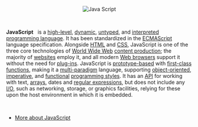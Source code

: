 <p align="center">
<img src="https://c1.staticflickr.com/3/2498/3735965832_87e1a439c0.jpg" alt="Java Script" />
</p>
<br/>
<p>
    <b>JavaScript</b>
   is a <a href="https://en.wikipedia.org/wiki/High-level_programming_language" title="High-level programming language">high-level</a>, <a href="https://en.wikipedia.org/wiki/Dynamic_programming_language" title="Dynamic programming language">dynamic</a>, <a href="https://en.wikipedia.org/wiki/Untyped_language" class="mw-redirect" title="Untyped language">untyped</a>, and <a href="https://en.wikipedia.org/wiki/Interpreted_language" title="Interpreted language">interpreted</a> <a href="/wiki/Programming_language" title="Programming language">programming language</a>.<sup id="cite_ref-FOOTNOTEFlanagan20111_7-0" class="reference"></sup> It has been standardized in the <a href="https://en.wikipedia.org/wiki/ECMAScript" title="ECMAScript">ECMAScript</a> language specification.<sup id="cite_ref-FOOTNOTEFlanagan20112_8-0" class="reference"></sup> Alongside <a href="https://en.wikipedia.org/wiki/HTML" title="HTML">HTML</a> and <a href="https://en.wikipedia.org/wiki/CSS" class="mw-redirect" title="CSS">CSS</a>, JavaScript is one of the three core technologies of <a href="https://en.wikipedia.org/wiki/World_Wide_Web" title="World Wide Web">World Wide Web</a> <a href="https://en.wikipedia.org/wiki/Content_engineering" class="mw-redirect" title="Content engineering">content production</a>; the majority of <a href="https://en.wikipedia.org/wiki/Website" title="Website">websites</a> employ it, and all modern <a href="https://en.wikipedia.org/wiki/Web_browser" title="Web browser">Web browsers</a> support it without the need for <a href="https://en.wikipedia.org/wiki/Browser_extension" title="Browser extension">plug-ins</a>.<sup id="cite_ref-FOOTNOTEFlanagan20111_7-1" class="reference"></sup> JavaScript is <a href="https://en.wikipedia.org/wiki/Prototype-based_programming" title="Prototype-based programming">prototype-based</a> with <a href="https://en.wikipedia.org/wiki/First-class_function" title="First-class function">first-class functions</a>, making it a <a href="https://en.wikipedia.org/wiki/Multi-paradigm" class="mw-redirect" title="Multi-paradigm">multi-paradigm</a> language, supporting <a href="https://en.wikipedia.org/wiki/Object-oriented_programming" title="Object-oriented programming">object-oriented</a>,<sup id="cite_ref-ECMA-262_9-0" class="reference"></sup> <a href="https://en.wikipedia.org/wiki/Imperative_programming" title="Imperative programming">imperative</a>, and <a href="https://en.wikipedia.org/wiki/Functional_programming" title="Functional programming">functional</a> <a href="https://en.wikipedia.org/wiki/Programming_paradigm" title="Programming paradigm">programming styles</a>.<sup id="cite_ref-FOOTNOTEFlanagan20111_7-2" class="reference"></sup> It has an <a href="https://en.wikipedia.org/wiki/Application_programming_interface" title="Application programming interface">API</a> for working with text, <a href="https://en.wikipedia.org/wiki/Array_data_type" title="Array data type">arrays</a>, dates and <a href="https://en.wikipedia.org/wiki/Regular_expression" title="Regular expression">regular expressions</a>, but does not include any <a href="https://en.wikipedia.org/wiki/Input/output" title="Input/output">I/O</a>, such as networking, storage, or graphics facilities, relying for these upon the host environment in which it is embedded.</p>
 <br/>
 
 * <a href="https://en.wikipedia.org/wiki/JavaScript">More about JavaScript</a>
